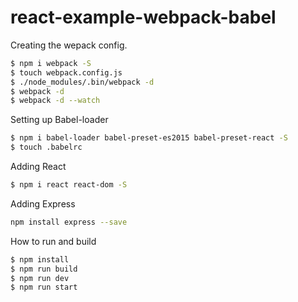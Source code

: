 # react-example-webpack-babel



Creating the wepack config.

```sh
$ npm i webpack -S
$ touch webpack.config.js
$ ./node_modules/.bin/webpack -d
$ webpack -d
$ webpack -d --watch
```

Setting up Babel-loader

```sh
$ npm i babel-loader babel-preset-es2015 babel-preset-react -S
$ touch .babelrc
```

Adding React

```sh
$ npm i react react-dom -S
```

Adding Express

```sh
npm install express --save
```

How to run and build

```sh
$ npm install
$ npm run build
$ npm run dev
$ npm run start
```

